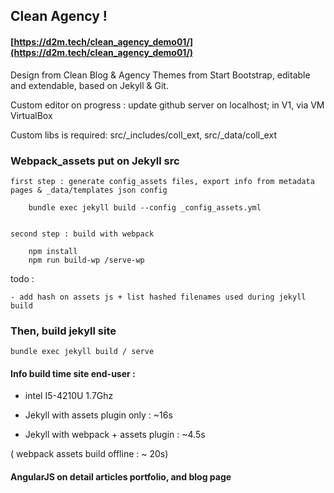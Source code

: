 ## Clean Agency ! 

#### [https://d2m.tech/clean_agency_demo01/](https://d2m.tech/clean_agency_demo01/)

Design from Clean Blog & Agency Themes from Start Bootstrap, editable and extendable, based on Jekyll & Git.


Custom editor on progress : update github server on localhost; in V1, via VM VirtualBox

Custom libs is required: src/_includes/coll_ext, src/_data/coll_ext



### Webpack_assets put on Jekyll src

	first step : generate config_assets files, export info from metadata pages & _data/templates json config

		bundle exec jekyll build --config _config_assets.yml


	second step : build with webpack

		npm install
		npm run build-wp /serve-wp


todo : 
	
	- add hash on assets js + list hashed filenames used during jekyll build



### Then, build jekyll site

	bundle exec jekyll build / serve



#### Info build time site end-user :

 - intel I5-4210U 1.7Ghz

 - Jekyll with assets plugin only : ~16s

 - Jekyll with webpack + assets plugin  : ~4.5s
 
  ( webpack assets build offline : ~ 20s)



#### AngularJS on detail articles portfolio, and blog page



